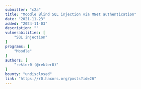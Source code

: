```yaml
---
submitter: "c2a"
title: "Moodle Blind SQL injection via MNet authentication"
date: "2021-11-23"
added: "2024-11-03"
description: ""
vulnerabilities: [
    "SQL injection"
]
programs: [
    "Moodle"
]
authors: [
    "rekter0 (@rekter0)"
]
bounty: "undisclosed"
link: "https://r0.haxors.org/posts?id=26"
---
```




